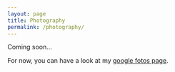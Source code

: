 ```yaml
---
layout: page
title: Photography
permalink: /photography/
---
```


Coming soon...


For now, you can have a look at my [google fotos page][gfotos].


[gfotos]: https://goo.gl/photos/9nmybVMtAB7u3aRG9
